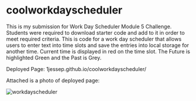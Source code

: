 # coolworkdayscheduler

This is my submission for Work Day Scheduler Module 5 Challenge. 
Students were required to download starter code and add to it in order to meet required criteria. 
This is code for a work day scheduler that allows users to enter text into time slots and save the entries into local storage for another time. 
Current time is displayed in red on the time slot. The Future is highlighted Green and the Past is Grey. 



Deployed Page:
1jessep.github.io/coolworkdayscheduler/


Attached is a photo of deployed page:

![workdayscheduler](https://user-images.githubusercontent.com/110129027/199107198-e59a7f51-6a0e-4175-84bf-68fe1c338f42.png)
